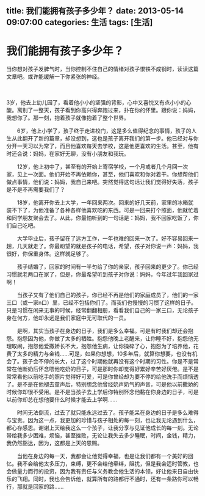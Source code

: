 title: 我们能拥有孩子多少年？
date: 2013-05-14 09:07:00
categories:  生活
tags: [生活]
---

# 我们能拥有孩子多少年？
当你想对孩子发脾气时，当你控制不住自己的情绪对孩子恨铁不成钢时，读读这篇文章吧。或许能缓解一下你紧张的神经。

　　

   3岁，他去上幼儿园了，看着他小小的坚强的背影，心中又喜悦又有点小小的心酸。离别了一整天，孩子看到你高兴得奔跑过来，扑在你的怀里。跟你说：妈妈，我想你了。那一刻，抱着孩子就像抱着了整个世界。

　　6岁，他上小学了，孩子终于走进校门，这是多么值得纪念的事情，孩子的人生从此翻开了新的篇章，却没想到，这也是孩子离开我们的第一步。他已经对与你分开一天习以为常了，而且他喜欢每天去学校，这是他更喜欢的生活。甚至，他有时还会说：妈妈，在家好无聊，没有小朋友和我玩。

　　12岁，他上初中了，甚至有的开始上寄宿学校，一个月或者几个月回一次家，见上一次面。他们开始不再依赖你，甚至，他们喜欢和你对着干。你想帮他们做点事情，他们说：妈妈，我自己来吧。突然觉得这句话让我们觉得好失落，孩子是不是不再需要我们了？

　　18岁，他离开你去上大学，一年回来两次。回来的好几天前，家里的冰箱就装不下了，为他准备了各种各样他喜欢吃的东西。可是一回来打个照面，他就忙着和同学朋友聚会去了。从此，你最怕听到的一句话是：妈妈，我不回家吃饭了，你们自己吃吧。

　　大学毕业后，孩子留在了远方工作，一年也难的回来一次了。好不容易回来一趟，几天就走了。你最盼望的就是孩子的电话，希望，孩子对你说一声：妈妈，我很好，你保重身体。这样就足够了。

　　孩子结婚了，回家的时间有一半匀给了你的亲家，孩子回来的更少了。你已经习惯就老两口在家了，但是，你最希望听到孩子对你说：妈妈，今年过年我回家过啊！

　　当孩子又有了他们自己的孩子，你已经不再是他们的家庭成员了，他们的一家三口（或一家n口）里，已经不包括你们了。而我们也慢慢的习惯了这样的日子。只是习惯在闲来无事的时候，经常翻翻相册，看看我们自己的一家三口，无论孩子身在何方，他却永远是我们家庭中无可取代的一员。

　　是啊，其实当孩子在身边的日子，我们是多么幸福。可是有时我们却还会抱怨。抱怨因为他，你做了太多的牺牲。抱怨他晚上老醒来，让你睡不好，抱怨他无理取闹，抱怨他爱撒娇长不大，抱怨他生病，让你操碎了心，抱怨为了培养他，花费了太多的精力与金钱……可是，如果你想想，10多年后，就算你想要，也没有机会了。孩子会不停的长大，过了这个时期他就再没有这个时期的习性。你是不是常常在他断奶后怀念喂他吃奶的日子，可是那时你却觉得好累好辛苦好厌倦。是不是常常看他以前吃手的照片觉得好可爱，可是你曾经却为要不停的给他洗手而烦恼透了。是不是在他褪去童声后，特别想念他曾经奶声奶气的声音，可是他以前撒娇的时候你却很不受用。是不是当孩子去上学后你特别怀念他黏在你身边的日子，可是以前你却总在想他要什么时候才能去上学啊……

　　时间无法倒流，过去了就只能永远过去了。孩子能呆在身边的日子是多么难得与宝贵。因为这一点，我更加的珍惜与孩子相处的每一刻，也让我无论遇到什么，都心存感恩。谢谢上天给我这么一个孩子，让我分享与见证他成长的每一刻。无论带给我多少困难，烦恼，甚至挫败，无论让我失去多少睡眠，时间，金钱，精力，我仍然豁达，因为，这都是上天的恩赐。

　　当他在身边的每一天，我都会让他觉得幸福，也是让我们都有一个美好的回忆。我不会给他太多压力，束缚，更不会给他牵绊，阻扰，但是我会适时管教，也会做量力而行的投资，因为我有责任与义务教会他生活的本领，好让他来日自由快乐的飞翔。同时，我也会告诉他，就算所有的路都行不通时，还有一条路你可以畅行，那就是回家的路……
